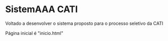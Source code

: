 # SistemAAA CATI
Voltado a desenvolver o sistema proposto para o processo seletivo da CATI

Página inicial é "inicio.html"
